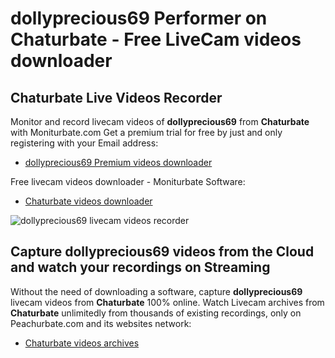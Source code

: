 # dollyprecious69 Performer on Chaturbate - Free LiveCam videos downloader

## Chaturbate Live Videos Recorder

Monitor and record livecam videos of **dollyprecious69** from **Chaturbate** with Moniturbate.com
Get a premium trial for free by just and only registering with your Email address:
* [dollyprecious69 Premium videos downloader](https://moniturbate.com/request-demo-licence-key.html)

Free livecam videos downloader - Moniturbate Software:
* [Chaturbate videos downloader](https://moniturbate.com/moniturbate-download-software.html)

![dollyprecious69 livecam videos recorder](https://peachurnet.com/templates/moniturbate-software.png)


## Capture dollyprecious69 videos from the Cloud and watch your recordings on Streaming

Without the need of downloading a software, capture **dollyprecious69** livecam videos from **Chaturbate** 100% online.
Watch Livecam archives from **Chaturbate** unlimitedly from thousands of existing recordings, only on Peachurbate.com and its websites network:
* [Chaturbate videos archives](https://peachurnet.com/)